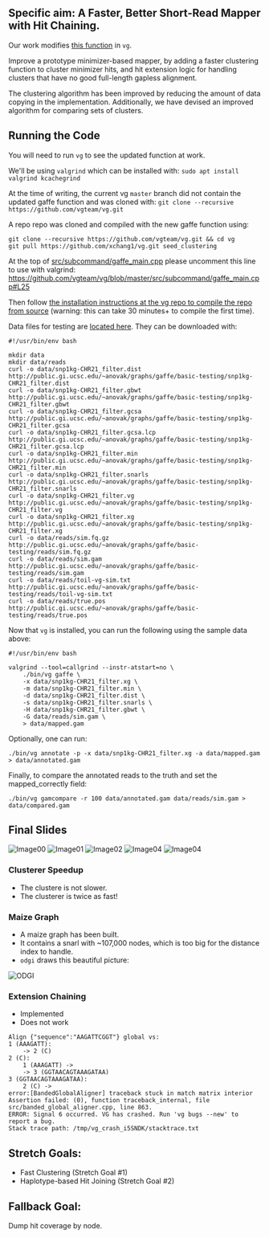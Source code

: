 
## Specific aim:  A Faster, Better Short-Read Mapper with Hit Chaining.

Our work modifies [this function](https://github.com/vgteam/vg/blob/master/src/subcommand/gaffe_main.cpp) in `vg`.

Improve a prototype minimizer-based mapper, by adding a faster clustering function to cluster minimizer hits, and hit extension logic for handling clusters that have no good full-length gapless alignment.

The clustering algorithm has been improved by reducing the amount of data copying in the implementation. Additionally, we have devised an improved algorithm for comparing sets of clusters.

## Running the Code

You will need to run `vg` to see the updated function at work.

We'll be using `valgrind` which can be installed with: `sudo apt install valgrind kcachegrind`

At the time of writing, the current vg `master` branch did not contain the updated gaffe function and was cloned with: `git clone --recursive https://github.com/vgteam/vg.git`

A repo repo was cloned and compiled with the new gaffe function using:
```
git clone --recursive https://github.com/vgteam/vg.git && cd vg
git pull https://github.com/xchang1/vg.git seed_clustering
```

At the top of [src/subcommand/gaffe_main.cpp](https://github.com/vgteam/vg/blob/master/src/subcommand/gaffe_main.cpp) please uncomment this line to use with valgrind: https://github.com/vgteam/vg/blob/master/src/subcommand/gaffe_main.cpp#L25

Then follow [the installation instructions at the vg repo to compile the repo from source](https://github.com/vgteam/vg) (warning: this can take 30 minutes+ to compile the first time).

Data files for testing are [located here](http://public.gi.ucsc.edu/~anovak/graphs/gaffe/basic-testing).  They can be downloaded with:
```
#!/usr/bin/env bash

mkdir data
mkdir data/reads
curl -o data/snp1kg-CHR21_filter.dist http://public.gi.ucsc.edu/~anovak/graphs/gaffe/basic-testing/snp1kg-CHR21_filter.dist
curl -o data/snp1kg-CHR21_filter.gbwt http://public.gi.ucsc.edu/~anovak/graphs/gaffe/basic-testing/snp1kg-CHR21_filter.gbwt
curl -o data/snp1kg-CHR21_filter.gcsa http://public.gi.ucsc.edu/~anovak/graphs/gaffe/basic-testing/snp1kg-CHR21_filter.gcsa
curl -o data/snp1kg-CHR21_filter.gcsa.lcp http://public.gi.ucsc.edu/~anovak/graphs/gaffe/basic-testing/snp1kg-CHR21_filter.gcsa.lcp
curl -o data/snp1kg-CHR21_filter.min http://public.gi.ucsc.edu/~anovak/graphs/gaffe/basic-testing/snp1kg-CHR21_filter.min
curl -o data/snp1kg-CHR21_filter.snarls http://public.gi.ucsc.edu/~anovak/graphs/gaffe/basic-testing/snp1kg-CHR21_filter.snarls
curl -o data/snp1kg-CHR21_filter.vg http://public.gi.ucsc.edu/~anovak/graphs/gaffe/basic-testing/snp1kg-CHR21_filter.vg
curl -o data/snp1kg-CHR21_filter.xg http://public.gi.ucsc.edu/~anovak/graphs/gaffe/basic-testing/snp1kg-CHR21_filter.xg
curl -o data/reads/sim.fq.gz http://public.gi.ucsc.edu/~anovak/graphs/gaffe/basic-testing/reads/sim.fq.gz
curl -o data/reads/sim.gam http://public.gi.ucsc.edu/~anovak/graphs/gaffe/basic-testing/reads/sim.gam
curl -o data/reads/toil-vg-sim.txt http://public.gi.ucsc.edu/~anovak/graphs/gaffe/basic-testing/reads/toil-vg-sim.txt
curl -o data/reads/true.pos http://public.gi.ucsc.edu/~anovak/graphs/gaffe/basic-testing/reads/true.pos
```

Now that `vg` is installed, you can run the following using the sample data above:
```
#!/usr/bin/env bash

valgrind --tool=callgrind --instr-atstart=no \
    ./bin/vg gaffe \
    -x data/snp1kg-CHR21_filter.xg \
    -m data/snp1kg-CHR21_filter.min \
    -d data/snp1kg-CHR21_filter.dist \
    -s data/snp1kg-CHR21_filter.snarls \
    -H data/snp1kg-CHR21_filter.gbwt \
    -G data/reads/sim.gam \
    > data/mapped.gam
```

Optionally, one can run:
```
./bin/vg annotate -p -x data/snp1kg-CHR21_filter.xg -a data/mapped.gam > data/annotated.gam
```

Finally, to compare the annotated reads to the truth and set the mapped_correctly field:
```
./bin/vg gamcompare -r 100 data/annotated.gam data/reads/sim.gam > data/compared.gam
```

## Final Slides
 
![Image00](https://raw.githubusercontent.com/NCBI-Hackathons/TheHumanPangenome/master/Giraffe/images/00.png)
![Image01](https://raw.githubusercontent.com/NCBI-Hackathons/TheHumanPangenome/master/Giraffe/images/01.png)
![Image02](https://raw.githubusercontent.com/NCBI-Hackathons/TheHumanPangenome/master/Giraffe/images/02.png)
![Image04](https://raw.githubusercontent.com/NCBI-Hackathons/TheHumanPangenome/master/Giraffe/images/04.png)
![Image04](https://raw.githubusercontent.com/NCBI-Hackathons/TheHumanPangenome/master/Giraffe/images/05.png)

### Clusterer Speedup
 * The clustere is not slower.
 * The clusterer is twice as fast!
 
### Maize Graph
 * A maize graph has been built.
 * It contains a snarl with ~107,000 nodes, which is too big for the distance index to handle.
 * `odgi` draws this beautiful picture:
 
![ODGI](https://raw.githubusercontent.com/NCBI-Hackathons/TheHumanPangenome/master/Giraffe/images/odgi.png)

### Extension Chaining
 * Implemented
 * Does not work
 
```
Align {"sequence":"AAGATTCGGT"} global vs:
1 (AAAGATT): 
	-> 2 (C)
2 (C): 
	1 (AAAGATT) ->
	-> 3 (GGTAACAGTAAAGATAA)
3 (GGTAACAGTAAAGATAA): 
	2 (C) ->
error:[BandedGlobalAligner] traceback stuck in match matrix interior
Assertion failed: (0), function traceback_internal, file src/banded_global_aligner.cpp, line 863.
ERROR: Signal 6 occurred. VG has crashed. Run 'vg bugs --new' to report a bug.
Stack trace path: /tmp/vg_crash_i5SNDK/stacktrace.txt
```

## Stretch Goals:
- Fast Clustering (Stretch Goal #1)
- Haplotype-based Hit Joining (Stretch Goal #2)

## Fallback Goal:
Dump hit coverage by node.
